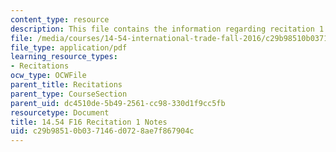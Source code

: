 ```yaml
---
content_type: resource
description: This file contains the information regarding recitation 1 notes.
file: /media/courses/14-54-international-trade-fall-2016/c29b98510b037146d0728ae7f867904c_MIT14_54F16_Recitation1.pdf
file_type: application/pdf
learning_resource_types:
- Recitations
ocw_type: OCWFile
parent_title: Recitations
parent_type: CourseSection
parent_uid: dc4510de-5b49-2561-cc98-330d1f9cc5fb
resourcetype: Document
title: 14.54 F16 Recitation 1 Notes
uid: c29b9851-0b03-7146-d072-8ae7f867904c
---
```

